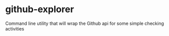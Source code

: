 # github-explorer
Command line utility that will wrap the Github api for some simple checking activities
